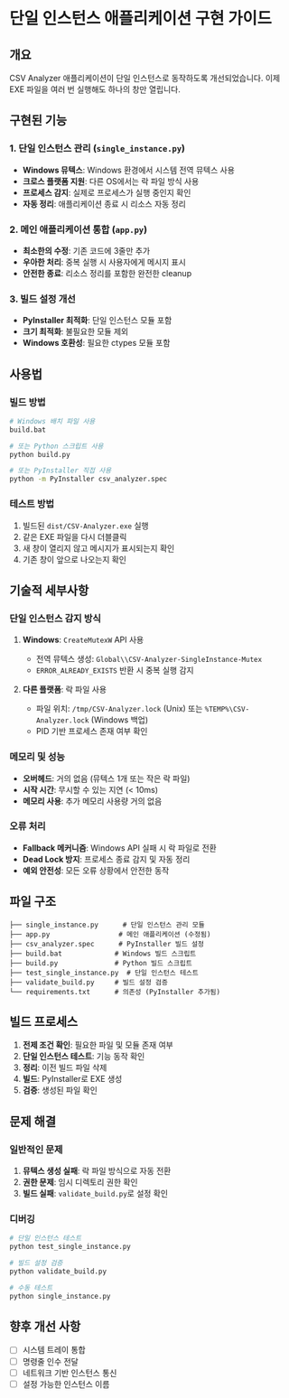 # 단일 인스턴스 애플리케이션 구현 가이드

## 개요
CSV Analyzer 애플리케이션이 단일 인스턴스로 동작하도록 개선되었습니다. 이제 EXE 파일을 여러 번 실행해도 하나의 창만 열립니다.

## 구현된 기능

### 1. 단일 인스턴스 관리 (`single_instance.py`)
- **Windows 뮤텍스**: Windows 환경에서 시스템 전역 뮤텍스 사용
- **크로스 플랫폼 지원**: 다른 OS에서는 락 파일 방식 사용
- **프로세스 감지**: 실제로 프로세스가 실행 중인지 확인
- **자동 정리**: 애플리케이션 종료 시 리소스 자동 정리

### 2. 메인 애플리케이션 통합 (`app.py`)
- **최소한의 수정**: 기존 코드에 3줄만 추가
- **우아한 처리**: 중복 실행 시 사용자에게 메시지 표시
- **안전한 종료**: 리소스 정리를 포함한 완전한 cleanup

### 3. 빌드 설정 개선
- **PyInstaller 최적화**: 단일 인스턴스 모듈 포함
- **크기 최적화**: 불필요한 모듈 제외
- **Windows 호환성**: 필요한 ctypes 모듈 포함

## 사용법

### 빌드 방법
```bash
# Windows 배치 파일 사용
build.bat

# 또는 Python 스크립트 사용
python build.py

# 또는 PyInstaller 직접 사용
python -m PyInstaller csv_analyzer.spec
```

### 테스트 방법
1. 빌드된 `dist/CSV-Analyzer.exe` 실행
2. 같은 EXE 파일을 다시 더블클릭
3. 새 창이 열리지 않고 메시지가 표시되는지 확인
4. 기존 창이 앞으로 나오는지 확인

## 기술적 세부사항

### 단일 인스턴스 감지 방식
1. **Windows**: `CreateMutexW` API 사용
   - 전역 뮤텍스 생성: `Global\\CSV-Analyzer-SingleInstance-Mutex`
   - `ERROR_ALREADY_EXISTS` 반환 시 중복 실행 감지

2. **다른 플랫폼**: 락 파일 사용
   - 파일 위치: `/tmp/CSV-Analyzer.lock` (Unix) 또는 `%TEMP%\CSV-Analyzer.lock` (Windows 백업)
   - PID 기반 프로세스 존재 여부 확인

### 메모리 및 성능
- **오버헤드**: 거의 없음 (뮤텍스 1개 또는 작은 락 파일)
- **시작 시간**: 무시할 수 있는 지연 (< 10ms)
- **메모리 사용**: 추가 메모리 사용량 거의 없음

### 오류 처리
- **Fallback 메커니즘**: Windows API 실패 시 락 파일로 전환
- **Dead Lock 방지**: 프로세스 종료 감지 및 자동 정리
- **예외 안전성**: 모든 오류 상황에서 안전한 동작

## 파일 구조

```
├── single_instance.py      # 단일 인스턴스 관리 모듈
├── app.py                 # 메인 애플리케이션 (수정됨)
├── csv_analyzer.spec      # PyInstaller 빌드 설정
├── build.bat             # Windows 빌드 스크립트
├── build.py              # Python 빌드 스크립트
├── test_single_instance.py  # 단일 인스턴스 테스트
├── validate_build.py     # 빌드 설정 검증
└── requirements.txt      # 의존성 (PyInstaller 추가됨)
```

## 빌드 프로세스

1. **전제 조건 확인**: 필요한 파일 및 모듈 존재 여부
2. **단일 인스턴스 테스트**: 기능 동작 확인
3. **정리**: 이전 빌드 파일 삭제
4. **빌드**: PyInstaller로 EXE 생성
5. **검증**: 생성된 파일 확인

## 문제 해결

### 일반적인 문제
1. **뮤텍스 생성 실패**: 락 파일 방식으로 자동 전환
2. **권한 문제**: 임시 디렉토리 권한 확인
3. **빌드 실패**: `validate_build.py`로 설정 확인

### 디버깅
```python
# 단일 인스턴스 테스트
python test_single_instance.py

# 빌드 설정 검증
python validate_build.py

# 수동 테스트
python single_instance.py
```

## 향후 개선 사항
- [ ] 시스템 트레이 통합
- [ ] 명령줄 인수 전달
- [ ] 네트워크 기반 인스턴스 통신
- [ ] 설정 가능한 인스턴스 이름